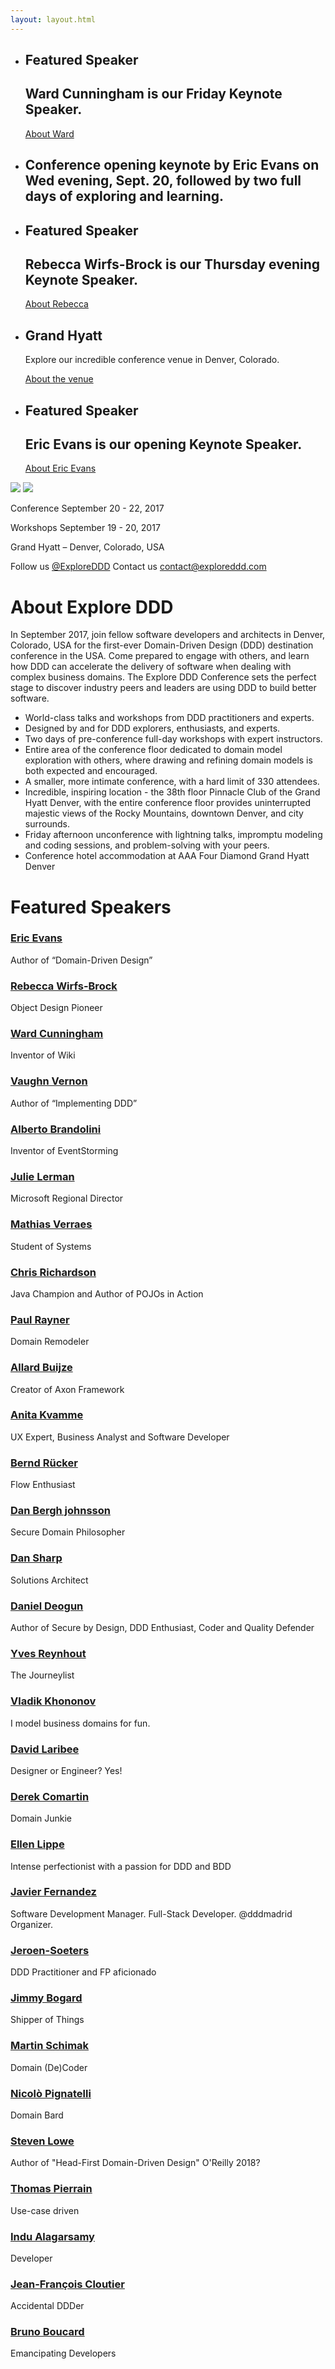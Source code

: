 ```yaml
---
layout: layout.html
---
```


<section class="slider">
  <div class="flexslider">
    <ul class="slides">
      <li class="slide speaker ward-cunningham">
        <div class="container">
          <h1>Featured Speaker</h1>
          <h2><span>Ward Cunningham</span> is our Friday Keynote Speaker.</h2>
          <a href="speakers/ward-cunningham.html">About Ward</a>
        </div>
      </li>
      <li class="slide denver">
        <div class="container">
          <h1 class="mobile-copy">
            Conference opening keynote
            by Eric Evans on Wed evening,
            Sept. 20, followed by two
            full days of exploring and learning.
        </div>
      </li>
      <li class="slide speaker rebecca-wirfs-brock">
        <div class="container">
          <h1>Featured Speaker</h1>
          <h2><span>Rebecca Wirfs-Brock</span> is our Thursday evening Keynote Speaker.</h2>
          <a href="speakers/rebecca-wirfs-brock.html">About Rebecca</a>
        </div>
      </li>
      <li class="slide hyatt">
        <div class="container">
          <div class="hyatt-copy">
            <h1>Grand Hyatt</h1>
            <p>Explore our incredible conference venue in Denver, Colorado.</p>
            <a href="location/">About the venue</a>
          </div>
        </div>
      </li>
      <li class="slide speaker eric-evans">
        <div class="container">
          <h1>Featured Speaker</h1>
          <h2><span>Eric Evans</span> is our opening Keynote Speaker.</h2>
          <a href="speakers/eric-evans.html">About Eric Evans</a>
        </div>
      </li>
    </ul>
  </div>
  <div class="custom-navigation-container">
  <div class="custom-navigation">
    <a class="arrow left"><img src="img/slider-arrow-left.svg" /></a>
    <a class="arrow right"><img src="img/slider-arrow-right.svg" /></a>
  </div>
  </div>
</section>

<div class="container-fluid section conf-dates">
  <div class="row">
    <p class="conf-copy"><span class="conf-header">Conference</span> September 20 - 22, 2017</p>
    <p class="conf-copy"><span class="conf-header">Workshops</span> September 19 - 20, 2017</p>
    <p class="conf-copy">Grand Hyatt – Denver, Colorado, USA</p>
    <p class="conf-contact">Follow us <a href="http://twitter.com/ExploreDDD">@ExploreDDD</a>    Contact us <a href="mailto:contact@exploreddd.com">contact@exploreddd.com</a></p>
  </div>
</div>

<div class="container section about">
  <div class="row">
    <h1 class="section-header">About Explore DDD</h1>
    <p class="copy">In September 2017, join fellow software developers and architects in Denver, Colorado, USA for the first-ever Domain-Driven Design (DDD) destination conference in the USA. Come prepared to engage with others, and learn how DDD can accelerate the delivery of software when dealing with complex business domains. The Explore DDD Conference sets the perfect stage to discover industry peers and leaders are using DDD to build better software.</p>
    <ul class="copy-list">
      <li>World-class talks and workshops from DDD practitioners and experts.</li>
      <li>Designed by and for DDD explorers, enthusiasts, and experts.</li>
      <li>Two days of pre-conference full-day workshops with expert instructors.</li>
      <li>Entire area of the conference floor dedicated to domain model exploration with others, where drawing and refining domain models is both expected and encouraged.</li>
      <li>A smaller, more intimate conference, with a hard limit of 330 attendees.</li>
      <li>Incredible, inspiring location - the 38th floor Pinnacle Club of the Grand Hyatt Denver, with the entire conference floor provides uninterrupted majestic views of the Rocky Mountains, downtown Denver, and city surrounds.</li>
      <li>Friday afternoon unconference with lightning talks, impromptu modeling and coding sessions, and problem-solving with your peers.</li>
      <li>Conference hotel accommodation at AAA Four Diamond Grand Hyatt Denver</li>
    </ul>
  </div>
</div>

<div class="container section speakers">
  <h1 class="section-header">Featured Speakers</h1>
 <!--  <h2 class="section-subheader">View all speakers</h2> -->
  <div class="row">
  <div class="speaker-container">
    <a href="speakers/eric-evans.html"><div class="speaker-img eric-evans">
    </div></a>
    <h3><a class="speaker-name" href="speakers/eric-evans.html">Eric Evans</a></h3>
    <p class="speaker-details">Author of “Domain-Driven Design”</p>
  </div>
  <div class="speaker-container">
    <a href="speakers/rebecca-wirfs-brock.html"><div class="speaker-img rebecca-wirfs-brock">
    </div></a>
    <h3><a class="speaker-name" href="speakers/rebecca-wirfs-brock.html">Rebecca Wirfs-Brock</a></h3>
    <p class="speaker-details">Object Design Pioneer</p>
  </div>
  <div class="speaker-container">
    <a href="speakers/ward-cunningham.html"><div class="speaker-img ward-cunningham">
    </div></a>
    <h3><a class="speaker-name" href="speakers/ward-cunningham.html">Ward Cunningham</a></h3>
    <p class="speaker-details">Inventor of Wiki</p>
  </div>
  <div class="speaker-container">
    <a href="speakers/vaughn-vernon.html"><div class="speaker-img vaughn-vernon">
    </div></a>
    <h3><a class="speaker-name" href="speakers/vaughn-vernon.html">Vaughn Vernon</a></h3>
    <p class="speaker-details">Author of “Implementing DDD”</p>
  </div>
  </div>
  <div class="row">
  <div class="speaker-container">
    <a href="speakers/alberto-brandolini.html"><div class="speaker-img alberto-brandolini">
    </div></a>
    <h3><a class="speaker-name" href="speakers/alberto-brandolini.html">Alberto Brandolini</a></h3>
    <p class="speaker-details">Inventor of EventStorming</p>
  </div>
  <div class="speaker-container">
    <a href="speakers/julie-lerman.html"><div class="speaker-img julie-lerman">
    </div></a>
    <h3><a class="speaker-name" href="speakers/julie-lerman.html">Julie Lerman</a></h3>
    <p class="speaker-details">Microsoft Regional Director</p>
  </div>
  <div class="speaker-container">
    <a href="speakers/mathias-verraes.html"><div class="speaker-img mathias-verraes">
    </div></a>
    <h3><a class="speaker-name" href="speakers/mathias-verraes.html">Mathias Verraes</a></h3>
    <p class="speaker-details">Student of Systems</p>
  </div>
  <div class="speaker-container">
    <a href="speakers/chris-richardson.html"><div class="speaker-img chris-richardson">
    </div></a>
    <h3><a class="speaker-name" href="speakers/chris-richardson.html">Chris Richardson</a></h3>
    <p class="speaker-details">Java Champion and Author of POJOs in Action</p>
  </div>
  </div>
  <div class="row">
  <div class="speaker-container">
    <a href="speakers/paul-rayner.html"><div class="speaker-img paul-rayner">
    </div></a>
    <h3><a class="speaker-name" href="speakers/paul-rayner.html">Paul Rayner</a></h3>
    <p class="speaker-details">Domain Remodeler</p>
  </div>
  <div class="speaker-container">
    <a href="speakers/allard-buijze.html"><div class="speaker-img allard-buijze">
    </div></a>
    <h3><a class="speaker-name" href="speakers/allard-buijze.html">Allard Buijze</a></h3>
    <p class="speaker-details">Creator of Axon Framework</p>
  </div>
  <div class="speaker-container">
    <a href="speakers/anita-kvamme.html"><div class="speaker-img anita-kvamme">
    </div></a>
    <h3><a class="speaker-name" href="speakers/anita-kvamme.html">Anita Kvamme</a></h3>
    <p class="speaker-details">UX Expert, Business Analyst and Software Developer</p>
  </div>
  <div class="speaker-container">
    <a href="speakers/bernd-rücker.html"><div class="speaker-img bernd-rücker">
    </div></a>
    <h3><a class="speaker-name" href="speakers/bernd-rücker.html">Bernd Rücker</a></h3>
    <p class="speaker-details">Flow Enthusiast</p>
  </div>
  </div>
  <div class="row">
    <div class="speaker-container">
      <a href="speakers/dan-bergh-johnsson.html"><div class="speaker-img dan-bergh-johnsson">
      </div></a>
      <h3><a class="speaker-name" href="speakers/dan-bergh-johnsson.html">Dan Bergh johnsson</a></h3>
      <p class="speaker-details">Secure Domain Philosopher</p>
    </div>
    <div class="speaker-container">
      <a href="speakers/dan-sharp.html"><div class="speaker-img dan-sharp">
      </div></a>
      <h3><a class="speaker-name" href="speakers/dan-sharp.html">Dan Sharp</a></h3>
      <p class="speaker-details">Solutions Architect</p>
    </div>
    <div class="speaker-container">
      <a href="speakers/daniel-deogun.html"><div class="speaker-img daniel-deogun">
      </div></a>
      <h3><a class="speaker-name" href="speakers/daniel-deogun.html">Daniel Deogun</a></h3>
      <p class="speaker-details">Author of Secure by Design, DDD Enthusiast, Coder and Quality Defender</p>
    </div>
    <div class="speaker-container">
      <a href="speakers/yves-reynhout.html"><div class="speaker-img yves-reynhout">
      </div></a>
      <h3><a class="speaker-name" href="speakers/yves-reynhout.html">Yves Reynhout</a></h3>
      <p class="speaker-details">The Journeylist</p>
    </div>
  </div>
  <div class="row">
  <div class="speaker-container">
    <a href="speakers/vladik-khononov.html"><div class="speaker-img vladik-khononov">
    </div></a>
    <h3><a class="speaker-name" href="speakers/vladik-khononov.html">Vladik Khononov</a></h3>
    <p class="speaker-details">I model business domains for fun.</p>
  </div>
  <div class="speaker-container">
    <a href="speakers/david-laribee.html"><div class="speaker-img david-laribee">
    </div></a>
    <h3><a class="speaker-name" href="speakers/david-laribee.html">David Laribee</a></h3>
    <p class="speaker-details">Designer or Engineer? Yes!</p>
  </div>
  <div class="speaker-container">
    <a href="speakers/derek-comartin.html"><div class="speaker-img derek-comartin">
    </div></a>
    <h3><a class="speaker-name" href="speakers/derek-comartin.html">Derek Comartin</a></h3>
    <p class="speaker-details">Domain Junkie</p>
  </div>
  <div class="speaker-container">
    <a href="speakers/ellen-lippe.html"><div class="speaker-img ellen-lippe">
    </div></a>
    <h3><a class="speaker-name" href="speakers/ellen-lippe.html">Ellen Lippe</a></h3>
    <p class="speaker-details">Intense perfectionist with a passion for DDD and BDD
  </p>
  </div>
  </div>
  <div class="row">
  <div class="speaker-container">
    <a href="speakers/javier-fernandez.html"><div class="speaker-img javier-fernandez">
    </div></a>
    <h3><a class="speaker-name" href="speakers/javier-fernandez.html">Javier Fernandez</a></h3>
    <p class="speaker-details">Software Development Manager. Full-Stack Developer. @dddmadrid Organizer.</p>
  </div>
  <div class="speaker-container">
    <a href="speakers/jeroen-soeters.html"><div class="speaker-img jeroen-soeters">
    </div></a>
    <h3><a class="speaker-name" href="speakers/jeroen-soeters.html">Jeroen-Soeters</a></h3>
    <p class="speaker-details">DDD Practitioner and FP aficionado</p>
  </div>
  <div class="speaker-container">
    <a href="speakers/jimmy-bogard.html"><div class="speaker-img jimmy-bogard">
    </div></a>
    <h3><a class="speaker-name" href="speakers/jimmy-bogard.html">Jimmy Bogard</a></h3>
    <p class="speaker-details">Shipper of Things</p>
  </div>
  <div class="speaker-container">
    <a href="speakers/martin-schimak.html"><div class="speaker-img martin-schimak">
    </div></a>
    <h3><a class="speaker-name" href="speakers/martin-schimak.html">Martin Schimak</a></h3>
    <p class="speaker-details">Domain (De)Coder</p>
  </div>
  </div>
  <div class="row">
    <div class="speaker-container">
      <a href="speakers/nicolo-pignatelli.html"><div class="speaker-img nicolo-pignatelli">
      </div></a>
      <h3><a class="speaker-name" href="speakers/nicolo-pignatelli.html">Nicolò Pignatelli</a></h3>
      <p class="speaker-details">Domain Bard</p>
    </div>
    <!--<div class="speaker-container">
      <a href="speakers/scott-bellware.html"><div class="speaker-img scott-bellware">
      </div></a>
      <h3><a class="speaker-name" href="speakers/scott-bellware.html">Scott Bellware</a></h3>
      <p class="speaker-details">Asker of Inconvenient Questions</p>
    </div>-->
    <div class="speaker-container">
      <a href="speakers/steven-lowe.html"><div class="speaker-img steven-lowe">
      </div></a>
      <h3><a class="speaker-name" href="speakers/steven-lowe.html">Steven Lowe</a></h3>
      <p class="speaker-details">Author of "Head-First Domain-Driven Design" O'Reilly 2018?</p>
    </div>
    <div class="speaker-container">
      <a href="speakers/thomas-pierrain.html"><div class="speaker-img thomas-pierrain">
      </div></a>
      <h3><a class="speaker-name" href="speakers/thomas-pierrain.html">Thomas Pierrain</a></h3>
      <p class="speaker-details">Use-case driven</p>
    </div>
    <div class="speaker-container">
      <a href="speakers/indu-alagarsamy.html"><div class="speaker-img indu-alagarsamy">
      </div></a>
      <h3><a class="speaker-name" href="speakers/indu-alagarsamy.html">Indu Alagarsamy</a></h3>
      <p class="speaker-details">Developer</p>
    </div>
  </div>  
  <div class="row">
    <div class="speaker-container">
      <a href="speakers/jean-francois-cloutier.html"><div class="speaker-img jean-francois-cloutier">
      </div></a>
      <h3><a class="speaker-name" href="speakers/jean-francois-cloutier.html">Jean-François Cloutier</a></h3>
      <p class="speaker-details">Accidental DDDer</p>
    </div>
    <div class="speaker-container">
      <a href="speakers/bruno-boucard.html"><div class="speaker-img bruno-boucard">
      </div></a>
      <h3><a class="speaker-name" href="speakers/bruno-boucard.html">Bruno Boucard</a></h3>
      <p class="speaker-details">Emancipating Developers</p>
    </div>
  </div>
</div>
